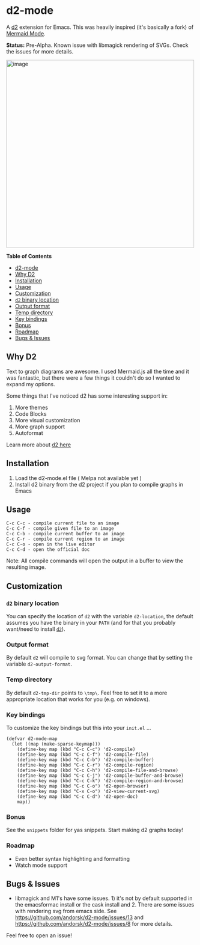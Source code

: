 <!-- [![MELPA](https://melpa.org/packages/d2-mode-badge.svg)](https://melpa.org/#/d2-mode) -->

# d2-mode

A [d2](https://github.com/terrastruct/d2) extension for Emacs. This was heavily
inspired (it's basically a fork) of [Mermaid Mode](https://github.com/abrochard/mermaid-mode).

**Status:** Pre-Alpha. Known issue with libmagick rendering of SVGs. Check the issues for more details.

<div>
  <img height="500px" alt="image" src="https://user-images.githubusercontent.com/8604639/204498003-08bd0e05-0e0b-4d60-8d94-1ed95a4a7cd3.png">
</div>

<!-- markdown-toc start - Don't edit this section. Run M-x markdown-toc-refresh-toc -->

**Table of Contents**

- [d2-mode](#d2-mode)
- [Why D2](#why-d2)
- [Installation](#installation)
- [Usage](#usage)
- [Customization](#customization)
- [`d2` binary location](#d2-binary-location)
- [Output format](#output-format)
- [Temp directory](#temp-directory)
- [Key bindings](#key-bindings)
- [Bonus](#bonus)
- [Roadmap](#roadmap)
- [Bugs & Issues](#bugs--issues)

<!-- markdown-toc end -->

## Why D2

Text to graph diagrams are awesome. I used Mermaid.js all the time and it was
fantastic, but there were a few things it couldn't do so I wanted to expand my
options.

Some things that I've noticed d2 has some interesting support in:

1. More themes
2. Code Blocks
3. More visual customization
4. More graph support
5. Autoformat

Learn more about [d2 here](https://d2lang.com/tour/intro/)

## Installation

1. Load the d2-mode.el file ( Melpa not available yet )
2. Install d2 binary from the d2 project if you plan to compile graphs in Emacs

## Usage

```text
C-c C-c - compile current file to an image
C-c C-f - compile given file to an image
C-c C-b - compile current buffer to an image
C-c C-r - compile current region to an image
C-c C-o - open in the live editor
C-c C-d - open the official doc
```

Note: All compile commands will open the output in a buffer to view the resulting image.

## Customization

### `d2` binary location

You can specify the location of `d2` with the variable `d2-location`, the default assumes you have the binary in your `PATH` (and for that you probably want/need to install [`d2`](https://github.com/andorsk/d2-mode)).

### Output format

By default `d2` will compile to svg format. You can change that by setting the variable `d2-output-format`.

### Temp directory

By default `d2-tmp-dir` points to `\tmp\`. Feel free to set it to a more appropriate location that works for you (e.g. on windows).

### Key bindings

To customize the key bindings but this into your `init.el` ...

```elisp
(defvar d2-mode-map
  (let ((map (make-sparse-keymap)))
    (define-key map (kbd "C-c C-c") 'd2-compile)
    (define-key map (kbd "C-c C-f") 'd2-compile-file)
    (define-key map (kbd "C-c C-b") 'd2-compile-buffer)
    (define-key map (kbd "C-c C-r") 'd2-compile-region)
    (define-key map (kbd "C-c C-h") 'd2-compile-file-and-browse)
    (define-key map (kbd "C-c C-j") 'd2-compile-buffer-and-browse)
    (define-key map (kbd "C-c C-k") 'd2-compile-region-and-browse)
    (define-key map (kbd "C-c C-o") 'd2-open-browser)
    (define-key map (kbd "C-x C-o") 'd2-view-current-svg)
    (define-key map (kbd "C-c C-d") 'd2-open-doc)
    map))

```

### Bonus

See the `snippets` folder for yas snippets. Start making d2 graphs today!

### Roadmap

- Even better syntax highlighting and formatting
- Watch mode support

## Bugs & Issues

- libmagick and M1's have some issues. 1) it's not by default supported in the emacsformac install or the cask install and 2. There are some issues with rendering svg from emacs side. See https://github.com/andorsk/d2-mode/issues/13 and https://github.com/andorsk/d2-mode/issues/8 for more details.

Feel free to open an issue!
